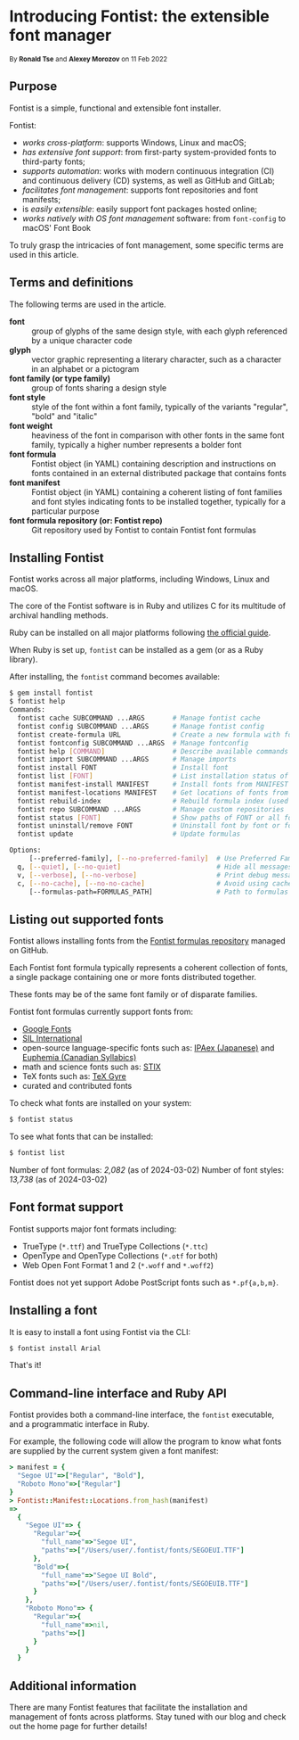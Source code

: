 # Introducing Fontist: the extensible font manager

<sup>By **Ronald Tse** and **Alexey Morozov** on 11 Feb 2022</sup>

## Purpose

Fontist is a simple, functional and extensible font installer.

Fontist:

* *works cross-platform*: supports Windows, Linux and macOS;
* *has extensive font support*: from first-party system-provided fonts to third-party fonts;
* *supports automation*: works with modern continuous integration (CI) and continuous delivery (CD) systems, as well as GitHub and GitLab;
* *facilitates font management*: supports font repositories and font manifests;
* is *easily extensible*: easily support font packages hosted online;
* *works natively with OS font management* software: from `font-config` to macOS' Font Book

To truly grasp the intricacies of font management, some specific terms are used
in this article.


## Terms and definitions

The following terms are used in the article.

<dl>

  <dt><strong>font</strong></dt>
  <dd>group of glyphs of the same design style, with each glyph referenced by a unique character code</dd>

  <dt><strong>glyph</strong></dt>
  <dd>vector graphic representing a literary character, such as a character in an alphabet or a pictogram</dd>

  <dt><strong>font family (or type family)</strong></dt>
  <dd>group of fonts sharing a design style</dd>

  <dt><strong>font style</strong></dt>
  <dd>style of the font within a font family, typically of the variants "regular", "bold" and "italic"</dd>

  <dt><strong>font weight</strong></dt>
  <dd>heaviness of the font in comparison with other fonts in the same font family, typically a higher number represents a bolder font</dd>

  <dt><strong>font formula</strong></dt>
  <dd>Fontist object (in YAML) containing description and instructions on fonts contained in an external distributed package that contains fonts</dd>

  <dt><strong>font manifest</strong></dt>
  <dd>Fontist object (in YAML) containing a coherent listing of font families and font styles indicating fonts to be installed together, typically for a particular purpose</dd>

  <dt><strong>font formula repository (or: Fontist repo)</strong></dt>
  <dd>Git repository used by Fontist to contain Fontist font formulas</dd>

</dl>


## Installing Fontist

Fontist works across all major platforms, including Windows, Linux and macOS.

The core of the Fontist software is in Ruby and utilizes C for its multitude of
archival handling methods.

Ruby can be installed on all major platforms following
[the official guide](https://www.ruby-lang.org/en/documentation/installation/).

When Ruby is set up, `fontist` can be installed as a gem (or as a Ruby library).

After installing, the `fontist` command becomes available:

```sh
$ gem install fontist
$ fontist help
Commands:
  fontist cache SUBCOMMAND ...ARGS       # Manage fontist cache
  fontist config SUBCOMMAND ...ARGS      # Manage fontist config
  fontist create-formula URL             # Create a new formula with fonts from URL
  fontist fontconfig SUBCOMMAND ...ARGS  # Manage fontconfig
  fontist help [COMMAND]                 # Describe available commands or one specific command
  fontist import SUBCOMMAND ...ARGS      # Manage imports
  fontist install FONT                   # Install font
  fontist list [FONT]                    # List installation status of FONT or fonts in fontist
  fontist manifest-install MANIFEST      # Install fonts from MANIFEST (yaml)
  fontist manifest-locations MANIFEST    # Get locations of fonts from MANIFEST (yaml)
  fontist rebuild-index                  # Rebuild formula index (used by formulas maintainers)
  fontist repo SUBCOMMAND ...ARGS        # Manage custom repositories
  fontist status [FONT]                  # Show paths of FONT or all fonts
  fontist uninstall/remove FONT          # Uninstall font by font or formula
  fontist update                         # Update formulas

Options:
     [--preferred-family], [--no-preferred-family]  # Use Preferred Family when available
  q, [--quiet], [--no-quiet]                        # Hide all messages
  v, [--verbose], [--no-verbose]                    # Print debug messages
  c, [--no-cache], [--no-no-cache]                  # Avoid using cache during download
     [--formulas-path=FORMULAS_PATH]                # Path to formulas
```


## Listing out supported fonts

Fontist allows installing fonts from the
[Fontist formulas repository](https://github.com/fontist/formulas)
managed on GitHub.

Each Fontist font formula typically represents a coherent collection of fonts,
a single package containing one or more fonts distributed together.

These fonts may be of the same font family or of disparate families.

Fontist font formulas currently support fonts from:

* [Google Fonts](https://fonts.google.com)
* [SIL International](https://software.sil.org/fonts/)
* open-source language-specific fonts such as: [IPAex (Japanese)](https://moji.or.jp/ipafont/ipaex00401/) and [Euphemia (Canadian Syllabics)](https://www.tiro.com/syllabics/resources/index.html)
* math and science fonts such as: [STIX](https://www.stixfonts.org)
* TeX fonts such as: [TeX Gyre](https://www.gust.org.pl/projects/e-foundry/tex-gyre/)
* curated and contributed fonts

To check what fonts are installed on your system:
```sh
$ fontist status
```

To see what fonts that can be installed:
```sh
$ fontist list
```

Number of font formulas: *2,082* (as of 2024-03-02)
Number of font styles: *13,738* (as of 2024-03-02)


## Font format support

Fontist supports major font formats including:

* TrueType (`*.ttf`) and TrueType Collections (`*.ttc`)
* OpenType and OpenType Collections (`*.otf` for both)
* Web Open Font Format 1 and 2 (`*.woff` and `*.woff2`)

Fontist does not yet support Adobe PostScript fonts such as `*.pf{a,b,m}`.


## Installing a font

It is easy to install a font using Fontist via the CLI:

```sh
$ fontist install Arial
```

That's it!


## Command-line interface and Ruby API

Fontist provides both a command-line interface, the `fontist` executable,
and a programmatic interface in Ruby.

For example, the following code will allow the program to know what
fonts are supplied by the current system given a font manifest:

```ruby
> manifest = {
  "Segoe UI"=>["Regular", "Bold"],
  "Roboto Mono"=>["Regular"]
}
> Fontist::Manifest::Locations.from_hash(manifest)
=>
  {
    "Segoe UI"=> {
      "Regular"=>{
        "full_name"=>"Segoe UI",
        "paths"=>["/Users/user/.fontist/fonts/SEGOEUI.TTF"]
      },
      "Bold"=>{
        "full_name"=>"Segoe UI Bold",
        "paths"=>["/Users/user/.fontist/fonts/SEGOEUIB.TTF"]
      }
    },
    "Roboto Mono"=> {
      "Regular"=>{
        "full_name"=>nil,
        "paths"=>[]
      }
    }
  }
```

## Additional information

There are many Fontist features that facilitate the installation and management
of fonts across platforms. Stay tuned with our blog and check out the home page
for further details!
